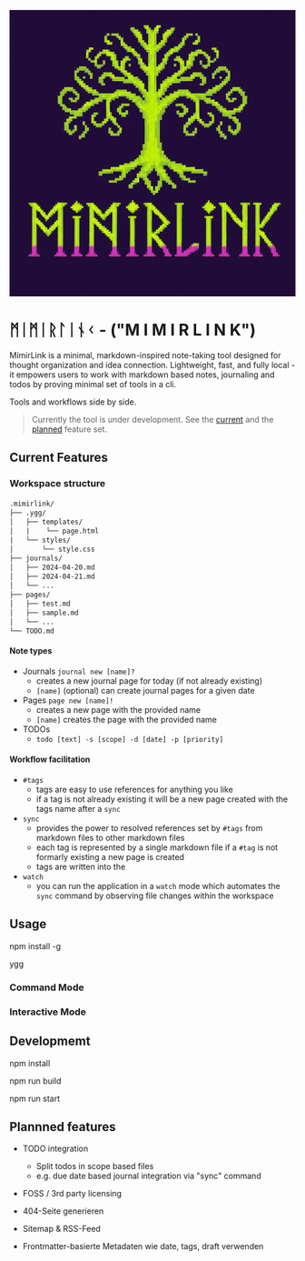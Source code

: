 ![alt text](./docs/assets/img/logo.png)

# ᛗᛁᛗᛁᚱᛚᛁᚾᚲ - ("M I M I R L I N K")

MímirLink is a minimal, markdown-inspired note-taking tool designed for thought organization and idea connection. Lightweight, fast, and fully local - it empowers users to work with markdown based notes, journaling and todos by proving minimal set of tools in a cli.

Tools and workflows side by side.

> Currently the tool is under development.
> See the [current](#current-features) and the [planned](#plannned-features) feature set.

## Current Features

### Workspace structure
```
.mimirlink/
├── .ygg/
│   ├── templates/
│   |    └── page.html
|   └── styles/
│       └── style.css
├── journals/
│   ├── 2024-04-20.md
│   ├── 2024-04-21.md
│   └── ...
├── pages/
│   ├── test.md
│   ├── sample.md
│   └── ...
└── TODO.md

```

#### Note types

- Journals
  `journal new [name]?` 
  - creates a new journal page for today (if not already existing)
  - `[name]` (optional) can create journal pages for a given date
- Pages
    `page new [name]!` 
  - creates a new page with the provided name
  - `[name]` creates the page with the provided name
- TODOs
  - `todo [text] -s [scope] -d [date] -p [priority]`   

#### Workflow facilitation

- `#tags`
  - tags are easy to use references for anything you like
  - if a tag is not already existing it will be a new page created with the tags name after a `sync`
- `sync`
  - provides the power to resolved references set by `#tags` from markdown files to other markdown files
  - each tag is represented by a single markdown file if a `#tag` is not formarly existing a new page is created 
  - tags are written into the 
- `watch`
  - you can run the application in a `watch` mode which automates the `sync` command by observing file changes within the workspace

## Usage

npm install -g

ygg

### Command Mode

### Interactive Mode

## Developmemt

npm install

npm run build

npm run start

## Plannned features

- TODO integration
  - Split todos in scope based files
  - e.g. due date based journal integration via "sync" command


- FOSS / 3rd party licensing
- 404-Seite generieren
- Sitemap & RSS-Feed
- Frontmatter-basierte Metadaten wie date, tags, draft verwenden
